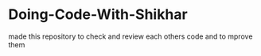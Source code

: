 # Doing-Code-With-Shikhar
made this repository to check and review each others code and to mprove them
